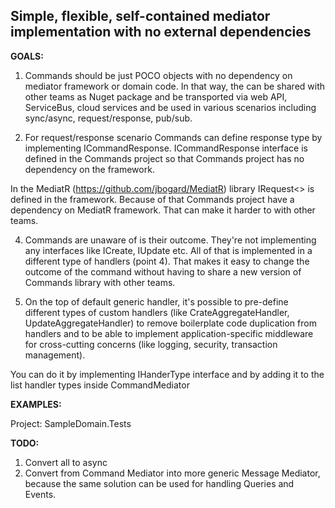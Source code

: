 ## Simple, flexible, self-contained mediator implementation with no external dependencies

**GOALS:**

1. Commands should be just POCO objects with no dependency on mediator framework or domain code. In that way, the can be shared with other teams as Nuget package and be transported via web API, ServiceBus, cloud services and be used in various scenarios including sync/async, request/response, pub/sub.

2. For request/response scenario Commands can define response type by implementing ICommandResponse<TResponse>. ICommandResponse interface is defined in the Commands project so that Commands project has no dependency on the framework. 

In the MediatR (https://github.com/jbogard/MediatR) library IRequest<> is defined in the framework. Because of that Commands project have a dependency on MediatR framework. That can make it harder to  with other teams.

4. Commands are unaware of is their outcome. They're not implementing any interfaces like ICreate, IUpdate etc. All of that is implemented in a different type of handlers (point 4). That makes it easy to change the outcome of the command without having to share a new version of Commands library with other teams.

5. On the top of default generic handler, it's possible to pre-define different types of custom handlers (like CrateAggregateHandler, UpdateAggregateHandler) to remove boilerplate code duplication from handlers and to be able to implement application-specific middleware for cross-cutting concerns (like logging, security, transaction management). 

You can do it by implementing IHanderType interface and by adding it to the list handler types inside CommandMediator

**EXAMPLES:**

Project: SampleDomain.Tests

**TODO:**

1. Convert all to async
2. Convert from Command Mediator into more generic Message Mediator, because the same solution can be used for handling Queries and Events.

